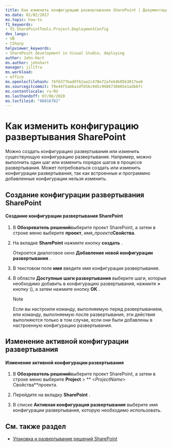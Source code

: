 ```yaml
---
title: Как изменить конфигурацию развертывания SharePoint | Документация Майкрософт
ms.date: 02/02/2017
ms.topic: how-to
f1_keywords:
- VS.SharePointTools.Project.DeploymentConfig
dev_langs:
- VB
- CSharp
helpviewer_keywords:
- SharePoint development in Visual Studio, deploying
author: John-Hart
ms.author: johnhart
manager: jillfra
ms.workload:
- office
ms.openlocfilehash: 74f6377bad0f62aa2c470e72afe64b85b3017ee6
ms.sourcegitcommit: f9e44f5ab6a1dfb56c945c9986730465e1adb6fc
ms.contentlocale: ru-RU
ms.lasthandoff: 07/06/2020
ms.locfileid: "86016782"
---
```

# <a name="how-to-edit-a-sharepoint-deployment-configuration"></a>Как изменить конфигурацию развертывания SharePoint
  Можно создать конфигурацию развертывания или изменить существующую конфигурацию развертывания. Например, можно выполнить один шаг или изменить порядок шагов в процессе развертывания. Может потребоваться создать или изменить конфигурации развертывания, так как встроенные и программно добавленные конфигурации нельзя изменить.

## <a name="create-a-sharepoint-deployment-configuration"></a>Создание конфигурации развертывания SharePoint

#### <a name="to-create-a-sharepoint-deployment-configuration"></a>Создание конфигурации развертывания SharePoint

1. В **Обозреватель решений**выберите проект SharePoint, а затем в строке меню выберите **проект**, _имя_проекта_**Свойства**.

2. На вкладке **SharePoint** нажмите кнопку **создать** .

     Откроется диалоговое окно **Добавление новой конфигурации развертывания** .

3. В текстовом поле **имя** введите имя конфигурации развертывания.

4. В области **Доступные шаги развертывания** выберите шаги, которые необходимо добавить в конфигурацию развертывания, нажмите **>** кнопку (), а затем нажмите кнопку **ОК** .

    > [!NOTE]
    > Если вы настроили команду, выполняемую перед развертыванием, или команду, выполняемую после развертывания, эти действия выполняются только в том случае, если они были добавлены в настроенную конфигурацию развертывания.

## <a name="change-the-active-deployment-configuration"></a>Изменение активной конфигурации развертывания

#### <a name="to-change-the-active-deployment-configuration"></a>Изменение активной конфигурации развертывания

1. В **Обозреватель решений**выберите проект SharePoint, а затем в строке меню выберите **Project**  >  ** \<*ProjectName*> Свойства**проекта.

2. Перейдите на вкладку **SharePoint** .

3. В списке **Активная конфигурация развертывания** выберите имя конфигурации развертывания, которую необходимо использовать.

## <a name="see-also"></a>См. также раздел
- [Упаковка и развертывание решений SharePoint](../sharepoint/packaging-and-deploying-sharepoint-solutions.md)
